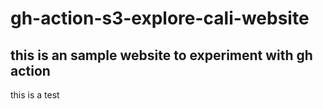 # gh-action-s3-explore-cali-website
## this is an sample website to experiment with gh action
this is a test

